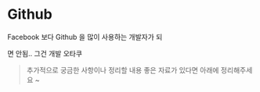 Github
===
Facebook 보다 Github 을 많이 사용하는 개발자가 되 

면 안됨.. 그건 개발 오타쿠

> 추가적으로 궁금한 사항이나 정리할 내용 좋은 자료가 있다면 아래에 정리해주세요 ~
